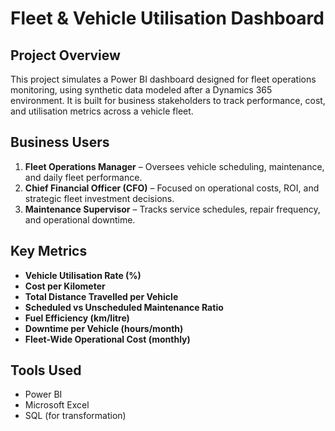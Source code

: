 # Fleet & Vehicle Utilisation Dashboard

##  Project Overview

This project simulates a Power BI dashboard designed for fleet operations monitoring, using synthetic data modeled after a Dynamics 365 environment. It is built for business stakeholders to track performance, cost, and utilisation metrics across a vehicle fleet.

##  Business Users

1. **Fleet Operations Manager** – Oversees vehicle scheduling, maintenance, and daily fleet performance.
2. **Chief Financial Officer (CFO)** – Focused on operational costs, ROI, and strategic fleet investment decisions.
3. **Maintenance Supervisor** – Tracks service schedules, repair frequency, and operational downtime.

##  Key Metrics

- **Vehicle Utilisation Rate (%)**
- **Cost per Kilometer**
- **Total Distance Travelled per Vehicle**
- **Scheduled vs Unscheduled Maintenance Ratio**
- **Fuel Efficiency (km/litre)**
- **Downtime per Vehicle (hours/month)**
- **Fleet-Wide Operational Cost (monthly)**

##  Tools Used

- Power BI
- Microsoft Excel
- SQL (for transformation)
